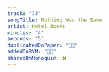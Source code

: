```yaml
---
track: "73"
songTitle: Nothing Was the Same
artist: Hotel Books
minutes: "4"
seconds: "5"
duplicatedOnPaper: "👍🏻"
addedOnRYM: "👍🏻"
sharedOnMonoquin: ❌
---
```

